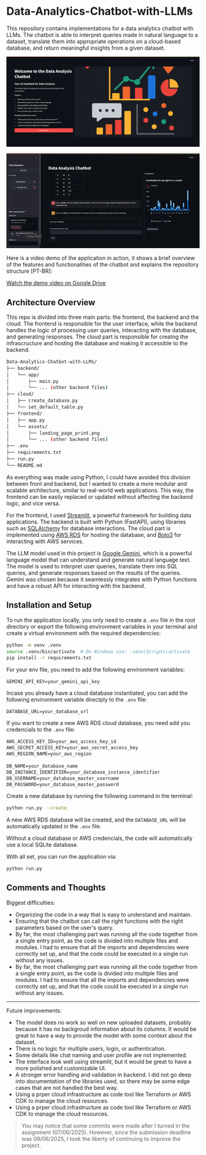 # Data-Analytics-Chatbot-with-LLMs
This repository contains implementations for a data analytics chatbot with LLMs. The chatbot is able to interpret queries made in natural language to a dataset, translate them into appropriate operations on a cloud-based database, and return meaningful insights from a given dataset.

![Landing Page](frontend/assets/landing_page_print.png)

![Chat Session](frontend/assets/chat_session_print.png)

Here is a video demo of the application in action, it shows a brief overview of the features and functionalities of the chatbot and explains the repository structure [PT-BR]:

[Watch the demo video on Google Drive](https://drive.google.com/file/d/1sVwMaYjG0K-erpBoN5SanHFnXuBb3nQg/view?usp=sharing)


## Architecture Overview
This repo is divided into three main parts: the frontend, the backend and the cloud. The frontend is responsible for the user interface, while the backend handles the logic of processing user queries, interacting with the database, and generating responses. The cloud part is responsible for creatng the infrascructure and hosting the database and making it accessible to the backend.

```bash
Data-Analytics-Chatbot-with-LLMs/
├── backend/
│   └── app/
│       ├── main.py
│       └── ... (other backend files)
├── cloud/
│   ├── create_database.py
│   └── set_default_table.py
├── frontend/
│   ├── app.py
│   └── assets/
│       ├── landing_page_print.png
│       └── ... (other backend files)
├── .env
├── requirements.txt
├── run.py
└── README.md
```

As everything was made using Python, I could have avoided this division between front and backend, but I wanted to create a more modular and scalable architecture, similar to real-world web applications. This way, the frontend can be easily replaced or updated without affecting the backend logic, and vice versa.

For the frontend, I used [Streamlit](https://streamlit.io/), a powerful framework for building data applications. The backend is built with Python (FastAPI), using libraries such as [SQLAlchemy](https://www.sqlalchemy.org/) for database interactions. The cloud part is implemented using [AWS RDS](https://aws.amazon.com/rds/) for hosting the database, and [Boto3](https://boto3.amazonaws.com/v1/documentation/api/latest/index.html) for interacting with AWS services.

The LLM model used in this project is [Google Gemini](https://ai.google.dev/gemini), which is a powerful language model that can understand and generate natural language text. The model is used to interpret user queries, translate them into SQL queries, and generate responses based on the results of the queries. Gemini was chosen because it seamlessly integrates with Python functions and have a robust API for interacting with the backend.

## Installation and Setup
To run the application locally, you only need to create a `.env` file in the root directory or export the following environment variables in your terminal and create a virtual environment with the required dependencies:

```bash
python -m venv .venv
source .venv/bin/activate  # On Windows use: .venv\Scripts\activate
pip install -r requirements.txt
```

For your env file, you need to add the following environment variables:
```plaintext
GEMINI_API_KEY=your_gemini_api_key
```

Incase you already have a cloud database instantiated, you can add the following environment variable directply to the `.env` file:

```plaintext
DATABASE_URL=your_database_url
```

If you want to create a new AWS RDS cloud database, you need add you credencials to the `.env` file:

```plaintext
AWS_ACCESS_KEY_ID=your_aws_access_key_id
AWS_SECRET_ACCESS_KEY=your_aws_secret_access_key
AWS_REGION_NAME=your_aws_region

DB_NAME=your_database_name
DB_INSTANCE_IDENTIFIER=your_database_instance_identifier
DB_USERNAME=your_database_master_username
DB_PASSWORD=your_database_master_password
```

Create a new database by running the following command in the terminal:

```bash
python run.py --create
```
A new AWS RDS database will be created, and the `DATABASE_URL` will be automatically updated in the `.env` file.

Without a cloud database or AWS credencials, the code will automatically use a local SQLite database.

With all set, you can run the application via:
```bash
python run.py
```

## Comments and Thoughts
Biggest difficulties:
- Organizing the code in a way that is easy to understand and maintain.
- Ensuring that the chatbot can call the right functions with the right parameters based on the user's query.
- By far, the most challenging part was running all the code together from a single entry point, as the code is divided into multiple files and modules. I had to ensure that all the imports and dependencies were correctly set up, and that the code could be executed in a single run without any issues.
- By far, the most challenging part was running all the code together from a single entry point, as the code is divided into multiple files and modules. I had to ensure that all the imports and dependencies were correctly set up, and that the code could be executed in a single run without any issues.

---
Future improvements:
- The model does no work so well on new uploaded datasets, probably because it has no backgroud information about its columns. It would be great to have a way to provide the model with some context about the dataset.
- There is no logic for multiple users, login, or authentication.
- Some details like chat naming and user profile are not implemented.
- The interface look well using streamlit, but it would be great to have a more polished and customizable UI.
- A stronger error handling and validation in backend. I did not go deep into documentation of the libraries used, so there may be some edge cases that are not handled the best way.
- Using a prper cloud infrastructure as code tool like Terraform or AWS CDK to manage the cloud resources.
- Using a prper cloud infrastructure as code tool like Terraform or AWS CDK to manage the cloud resources.

> You may notice that some commits were made after I turned in the assignment (07/06/2025). However, since the submission deadline was 09/06/2025, I took the liberty of continuing to improve the project.